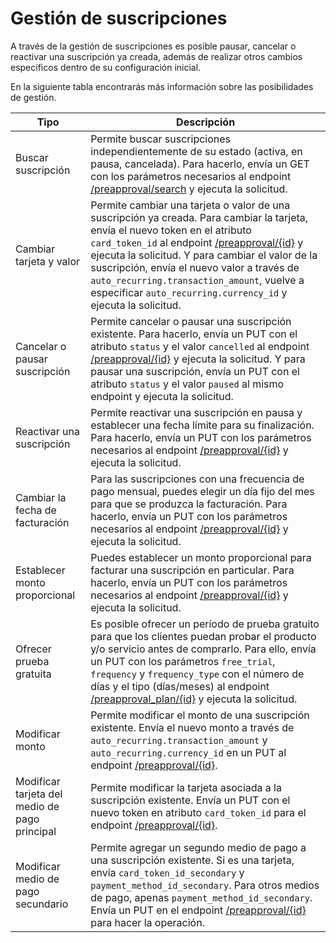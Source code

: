 # Gestión de suscripciones

A través de la gestión de suscripciones es posible pausar, cancelar o reactivar una suscripción ya creada, además de realizar otros cambios específicos dentro de su configuración inicial.

En la siguiente tabla encontrarás más información sobre las posibilidades de gestión.

| Tipo | Descripción |
|---|---|
| Buscar suscripción | Permite buscar suscripciones independientemente de su estado (activa, en pausa, cancelada). Para hacerlo, envía un GET con los parámetros necesarios al endpoint [/preapproval/search](/developers/es/reference/subscriptions/_preapproval_search/get) y ejecuta la solicitud. |
| Cambiar tarjeta y valor | Permite cambiar una tarjeta o valor de una suscripción ya creada. Para cambiar la tarjeta, envía el nuevo token en el atributo `card_token_id` al endpoint [/preapproval/{id}](/developers/es/reference/subscriptions/_preapproval_id/put) y ejecuta la solicitud. Y para cambiar el valor de la suscripción, envía el nuevo valor a través de `auto_recurring.transaction_amount`, vuelve a especificar `auto_recurring.currency_id` y ejecuta la solicitud. |
| Cancelar o pausar suscripción | Permite cancelar o pausar una suscripción existente. Para hacerlo, envía un PUT con el atributo `status` y el valor `cancelled` al endpoint [/preapproval/{id}](/developers/es/reference/subscriptions/_preapproval_id/put) y ejecuta la solicitud. Y para pausar una suscripción, envía un PUT con el atributo `status` y el valor `paused` al mismo endpoint  y ejecuta la solicitud. |
| Reactivar una suscripción | Permite reactivar una suscripción en pausa y establecer una fecha límite para su finalización. Para hacerlo, envía un PUT con los parámetros necesarios al endpoint [/preapproval/{id}](/developers/es/reference/subscriptions/_preapproval_id/put) y ejecuta la solicitud.|
| Cambiar la fecha de facturación | Para las suscripciones con una frecuencia de pago mensual, puedes elegir un día fijo del mes para que se produzca la facturación. Para hacerlo, envía un PUT con los parámetros necesarios al endpoint [/preapproval/{id}](/developers/es/reference/subscriptions/_preapproval_id/put) y ejecuta la solicitud. |
| Establecer monto proporcional | Puedes establecer un monto proporcional para facturar una suscripción en particular. Para hacerlo, envía un PUT con los parámetros necesarios al endpoint [/preapproval/{id}](/developers/es/reference/subscriptions/_preapproval_id/put) y ejecuta la solicitud. |
| Ofrecer prueba gratuita | Es posible ofrecer un período de prueba gratuito para que los clientes puedan probar el producto y/o servicio antes de comprarlo. Para ello, envía un PUT con los parámetros `free_trial`, `frequency` y `frequency_type` con el número de días y el tipo (días/meses) al endpoint [/preapproval_plan/{id}](/developers/es/reference/subscriptions/_preapproval_plan_id/put) y ejecuta la solicitud. |
| Modificar monto | Permite modificar el monto de una suscripción existente. Envía el nuevo monto a través de `auto_recurring.transaction_amount` y `auto_recurring.currency_id` en un PUT al endpoint [/preapproval/{id}](/developers/es/reference/subscriptions/_preapproval_id/put). |
| Modificar tarjeta del medio de pago principal | Permite modificar la tarjeta asociada a la suscripción existente. Envía un PUT con el nuevo token en atributo `card_token_id` para el endpoint [/preapproval/{id}](/developers/es/reference/subscriptions/_preapproval_id/put). |
| Modificar medio de pago secundario | Permite agregar un segundo medio de pago a una suscripción existente. Si es una tarjeta, envía `card_token_id_secondary` y `payment_method_id_secondary`. Para otros medios de pago, apenas `payment_method_id_secondary`. Envía un PUT en el endpoint [/preapproval/{id}](/developers/es/reference/subscriptions/_preapproval_id/put) para hacer la operación. |